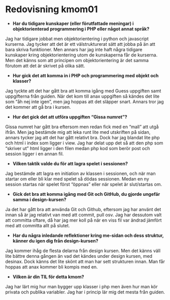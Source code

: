 ---
---
Redovisning kmom01
=========================

- __Har du tidigare kunskaper (eller förutfattade meningar) i objektorienterad programmering i PHP eller något annat språk?__

Jag har tidigare jobbat men objektorientering i python och javascript kurserna. Jag tycker att det är ett välstrukturerat sätt att jobba på än att bara skriva funktioner. Men annars har jag inte haft några tidigare kunskaper kring objektorientering utom de kunskaperna får de kurserna. Men det känns som att principen om objektorientering är det samma förutom att det är skrivet på olika sätt.

- __Hur gick det att komma in i PHP och programmering med objekt och klasser?__

Jag tyckte att det har gått bra att komma igång med Guess uppgiften samt uppgifterna från guiden. När det kom till anax uppgiften så kändes det lite som “åh nej inte igen”, men jag hoppas att det släpper snart. Annars tror jag det kommer att gå bra i kursen.

- __Hur det gick det att utföra uppgiften “Gissa numret”?__

Gissa numret har gått bra eftersom men redan fick med en “mall” att utgå ifrån. Men jag bestämde mig att leka runt lite med utskriften på sidan, annars tycker jag att det har gått relativt bra. Dock har jag blandat lite php och html i index som ligger i view. Jag har delat upp det så att den php som “skriver ut” html ligger i den filen medan php kod som berör post och session ligger i en annan fil.

- __Vilken taktik valde du för att lagra spelet i sessionen?__

Jag bestämde att lagra en initiation av klassen i sessionen, och när man startar om eller bli klar med spelet så dödas sessionen. Medan en ny session startas när spelet först “öppnas” eller när spelet är slut/startas om.

- __Gick det bra att komma igång med Git och GitHub, du gjorde ungefär samma i design-kursen?__

Ja det har gått bra att använda Git och Github, eftersom jag har använt det innan så är jag relativt van med att commit, pull osv. Jag har dessutom valt att committa oftare, då har jag mer koll på när en viss fil var ändrad jämfört med att committa allt på slutet.

- __Har du några inledande reflektioner kring me-sidan och dess struktur, känner du igen dig från design-kursen?__

Jag kommer ihåg de flesta delarna från design kursen. Men det känns väll lite bättre denna gången än vad det kändes under design kursen, med desinax. Dock känns det lite skönt att man har sett strukturen innan. Man får hoppas att anax kommer bli kompis med en.

- __Vilken är din TIL för detta kmom?__

Jag har lärt mig hur man bygger upp klasser i php men även hur man kör privata och publika variabler. Jag har i princip lär mig det mesta från guiden.
